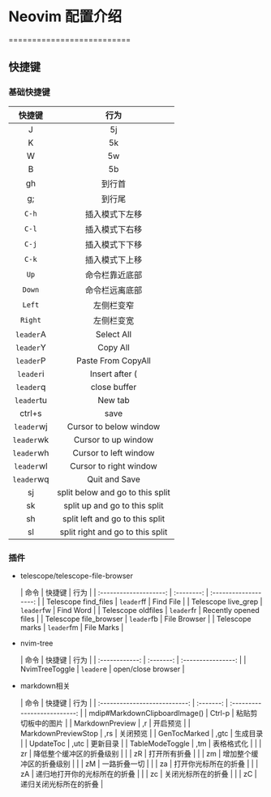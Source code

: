 # Neovim 配置介绍

==========================

## 快捷键

### 基础快捷键

|     快捷键      |                  行为                  |
|:------------:|:------------------------------------:|
|      J       |                  5j                  |
|      K       |                  5k                  |
|      W       |                  5w                  |
|      B       |                  5b                  |
|      gh      |                 到行首                  |
|      g;      |                 到行尾                  |
|    `C-h`     |               插入模式下左移                |
|    `C-l`     |               插入模式下右移                |
|    `C-j`     |               插入模式下下移                |
|    `C-k`     |               插入模式下上移                |
|     `Up`     |               命令栏靠近底部                |
|    `Down`    |               命令栏远离底部                |
|    `Left`    |                左侧栏变窄                 |
|   `Right`    |                左侧栏变宽                 |
|  `leader`A   |              Select All              |
|  `leader`Y   |               Copy All               |
|  `leader`P   |          Paste From CopyAll          |
|  `leader`i   |            Insert after (            |
|  `leader`q   |             close buffer             |
|  `leader`tu  |               New tab                |
|    ctrl+s    |                 save                 |
|  `leader`wj  |        Cursor to below window        |
|  `leader`wk  |         Cursor to up window          |
|  `leader`wh  |        Cursor to left window         |
|  `leader`wl  |        Cursor to right window        |
|  `leader`wq  |            Quit and Save             |
|      sj      |   split below and go to this split   |
|      sk      |    split up and go to this split     |
|      sh      |   split left and go to this split    |
|      sl      |   split right and go to this split   |

### 插件

- telescope/telescope-file-browser

  |          命令          |   快捷键   |         行为          |
      | :--------------------: | :--------: | :-------------------: |
  |  Telescope find_files  | `leader`ff |       Find File       |
  |  Telescope live_grep   | `leader`fw |       Find Word       |
  |   Telescope oldfiles   | `leader`fr | Recently opened files |
  | Telescope file_browser | `leader`fb |     File Browser      |
  |    Telescope marks     | `leader`fm |      File Marks       |

- nvim-tree

  |      命令      |  快捷键   |        行为        |
      | :------------: | :-------: | :----------------: |
  | NvimTreeToggle | `leader`e | open/close browser |

- markdown相关

  |             命令              |  快捷键   |             行为             |
      | :---------------------------: | :-------: | :--------------------------: |
  | mdip#MarkdownClipboardImage() |  Ctrl-p   |      粘贴剪切板中的图片      |
  |        MarkdownPreview        |    ,r     |           开启预览           |
  |      MarkdownPreviewStop      |    ,rs    |           关闭预览           |
  |         GenTocMarked          |   ,gtc    |           生成目录           |
  |           UpdateToc           |   ,utc    |           更新目录           |
  |        TableModeToggle        |    ,tm    |          表格格式化          |
  |                               |    zr     |   降低整个缓冲区的折叠级别   |
  |                               |    zR     |         打开所有折叠         |
  |                               |    zm     |   增加整个缓冲区的折叠级别   |
  |                               |    zM     |         一路折叠一切         |
  |                               |    za     |     打开你光标所在的折叠     |
  |                               |    zA     | 递归地打开你的光标所在的折叠 |
  |                               |    zc     |      关闭光标所在的折叠      |
  |                               |    zC     |    递归关闭光标所在的折叠    |
